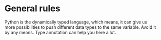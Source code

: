 # General rules
Python is the dynamically typed language, which means, it can give us more possibilities to push different data types
to the same variable. Avoid it by any means. Type annotation can help you here a lot.  
